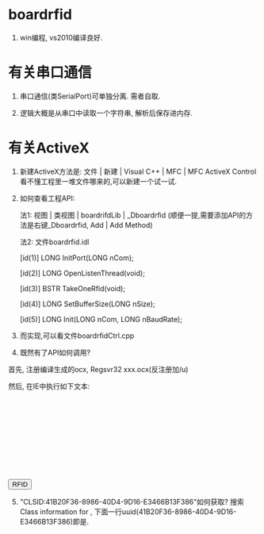 # boardrfid

1. win编程, vs2010编译良好. 


# 有关串口通信

1. 串口通信(类SerialPort)可单独分离. 需者自取.

2. 逻辑大概是从串口中读取一个字符串, 解析后保存进内存. 

# 有关ActiveX

1. 新建ActiveX方法是: 文件 | 新建 | Visual C++ | MFC | MFC ActiveX Control
   看不懂工程里一堆文件哪来的,可以新建一个试一试.

2. 如何查看工程API: 
   
   法1: 视图 | 类视图 | boardrifdLib | _Dboardrfid 
        (顺便一提,需要添加API的方法是右键_Dboardrfid, Add | Add Method)

   法2: 文件boardrfid.idl

    [id(1)] LONG InitPort(LONG nCom);
    
    [id(2)] LONG OpenListenThread(void);
    
    [id(3)] BSTR TakeOneRfid(void);
    
    [id(4)] LONG SetBufferSize(LONG nSize);
    
    [id(5)] LONG Init(LONG nCom, LONG nBaudRate);
    
   
3. 而实现,可以看文件boardrfidCtrl.cpp


4. 既然有了API如何调用?

首先, 注册编译生成的ocx, Regsvr32 xxx.ocx(反注册加/u)

然后, 在IE中执行如下文本:

<OBJECT id="ActiveX" CLASSID="CLSID:41B20F36-8986-40D4-9D16-E3466B13F386" ></OBJECT>
<script type="text/javascript">
ActiveX.Init(4, 57600);
ActiveX.OpenListenThread();
ActiveX.SetBufferSize(2);
</script>
<input type ="button" onclick ="alert(ActiveX.TakeOneRfid());" value ="RFID" />

5. "CLSID:41B20F36-8986-40D4-9D16-E3466B13F386"如何获取?
搜索Class information for , 下面一行uuid(41B20F36-8986-40D4-9D16-E3466B13F386)即是.
